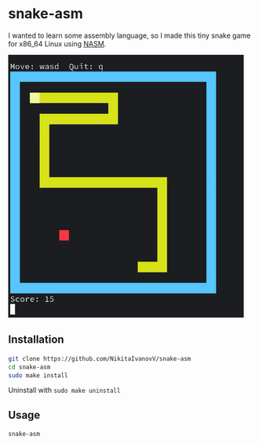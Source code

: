 # snake-asm

I wanted to learn some assembly language, so I made this tiny snake game for x86_64 Linux using [NASM](https://www.nasm.us/).

![showcase](images/showcase.gif)

## Installation

```sh
git clone https://github.com/NikitaIvanovV/snake-asm
cd snake-asm
sudo make install
```

Uninstall with `sudo make uninstall`

## Usage
```sh
snake-asm
```
